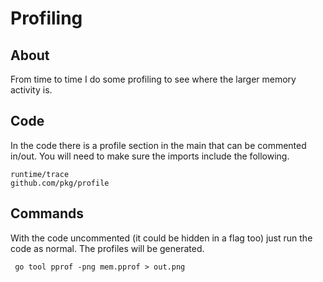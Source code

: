 # Profiling

## About 

From time to time I do some profiling to see where the larger
memory activity is.  


## Code

In the code there is a profile section in the main that can 
be commented in/out.  You will need to make sure the 
imports include the following.

```
runtime/trace
github.com/pkg/profile
```


## Commands

With the code uncommented (it could be hidden in a flag too) just
run the code as normal.  The profiles will be generated.  

```
 go tool pprof -png mem.pprof > out.png

```
